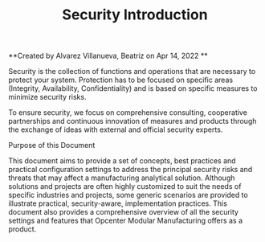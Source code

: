 ﻿---
title: "Security Introduction"
url: /customer-doc/opcenter-modular-manufacturing-documentation-home/opcenter-modular-manufacturing-security-concept/
weight: 1
---

**Created by Alvarez Villanueva, Beatriz on Apr 14, 2022 ** 

Security is the collection of functions and operations that are necessary to protect your system. Protection has to be focused on specific areas (Integrity, Availability, Confidentiality) and is based on specific measures to minimize security risks.

To ensure security, we focus on comprehensive consulting, cooperative partnerships and continuous innovation of measures and products through the exchange of ideas with external and official security experts.

Purpose of this Document

This document aims to provide a set of concepts, best practices and practical configuration settings to address the principal security risks and threats that may affect a manufacturing analytical solution. Although  solutions and projects are often highly customized to suit the needs of specific industries and projects, some generic scenarios are provided to illustrate practical, security-aware, implementation practices. This document also provides a comprehensive overview of all the security settings and features that Opcenter Modular Manufacturing offers as a product.

